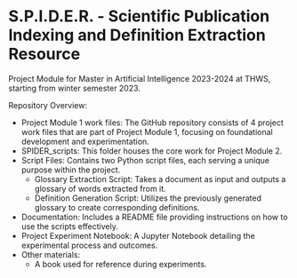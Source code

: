 # S.P.I.D.E.R. - Scientific Publication Indexing and Definition Extraction Resource
Project Module for Master in Artificial Intelligence 2023-2024 at THWS, starting from winter semester 2023.

Repository Overview: 
- Project Module 1 work files: The GitHub repository consists of 4 project work files that are part of Project Module 1, focusing on foundational development and experimentation.
- SPIDER_scripts: This folder houses the core work for Project Module 2.
 - Script Files: Contains two Python script files, each serving a unique purpose within the project.
   - Glossary Extraction Script: Takes a document as input and outputs a glossary of words extracted from it.
   - Definition Generation Script: Utilizes the previously generated glossary to create corresponding definitions.
 - Documentation: Includes a README file providing instructions on how to use the scripts effectively.
 - Project Experiment Notebook: A Jupyter Notebook detailing the experimental process and outcomes.
 - Other materials:
   - A book used for reference during experiments.
